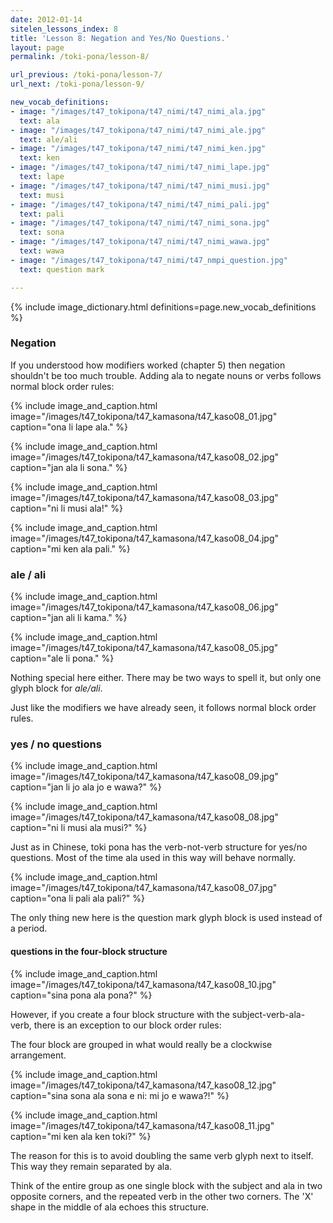 ```yaml
---
date: 2012-01-14
sitelen_lessons_index: 8
title: 'Lesson 8: Negation and Yes/No Questions.'
layout: page
permalink: /toki-pona/lesson-8/

url_previous: /toki-pona/lesson-7/
url_next: /toki-pona/lesson-9/

new_vocab_definitions:
- image: "/images/t47_tokipona/t47_nimi/t47_nimi_ala.jpg"
  text: ala
- image: "/images/t47_tokipona/t47_nimi/t47_nimi_ale.jpg"
  text: ale/ali
- image: "/images/t47_tokipona/t47_nimi/t47_nimi_ken.jpg"
  text: ken
- image: "/images/t47_tokipona/t47_nimi/t47_nimi_lape.jpg"
  text: lape
- image: "/images/t47_tokipona/t47_nimi/t47_nimi_musi.jpg"
  text: musi
- image: "/images/t47_tokipona/t47_nimi/t47_nimi_pali.jpg"
  text: pali
- image: "/images/t47_tokipona/t47_nimi/t47_nimi_sona.jpg"
  text: sona
- image: "/images/t47_tokipona/t47_nimi/t47_nimi_wawa.jpg"
  text: wawa
- image: "/images/t47_tokipona/t47_nimi/t47_nmpi_question.jpg"
  text: question mark

---
```



{% include image_dictionary.html definitions=page.new_vocab_definitions %}

### Negation

If you understood how modifiers worked (chapter 5) then negation shouldn't be too much trouble. Adding ala to negate nouns or verbs follows normal block order rules:

{% include image_and_caption.html image="/images/t47_tokipona/t47_kamasona/t47_kaso08_01.jpg" caption="ona li lape ala." %}

{% include image_and_caption.html image="/images/t47_tokipona/t47_kamasona/t47_kaso08_02.jpg" caption="jan ala li sona." %}

{% include image_and_caption.html image="/images/t47_tokipona/t47_kamasona/t47_kaso08_03.jpg" caption="ni li musi ala!" %}

{% include image_and_caption.html image="/images/t47_tokipona/t47_kamasona/t47_kaso08_04.jpg" caption="mi ken ala pali." %}

### ale / ali

{% include image_and_caption.html image="/images/t47_tokipona/t47_kamasona/t47_kaso08_06.jpg" caption="jan ali li kama." %}

{% include image_and_caption.html image="/images/t47_tokipona/t47_kamasona/t47_kaso08_05.jpg" caption="ale li pona." %}

Nothing special here either. There may be two ways to spell it, but only one glyph block for _ale/ali_.

Just like the modifiers we have already seen, it follows normal block order rules.

### yes / no questions

{% include image_and_caption.html image="/images/t47_tokipona/t47_kamasona/t47_kaso08_09.jpg" caption="jan li jo ala jo e wawa?" %}

{% include image_and_caption.html image="/images/t47_tokipona/t47_kamasona/t47_kaso08_08.jpg" caption="ni li musi ala musi?" %}

Just as in Chinese, toki pona has the verb-not-verb structure for yes/no questions. Most of the time ala used in this way will behave normally.

{% include image_and_caption.html image="/images/t47_tokipona/t47_kamasona/t47_kaso08_07.jpg" caption="ona li pali ala pali?" %}

The only thing new here is the question mark glyph block is used instead of a period.

#### questions in the four-block structure

{% include image_and_caption.html image="/images/t47_tokipona/t47_kamasona/t47_kaso08_10.jpg" caption="sina pona ala pona?" %}

However, if you create a four block structure with the subject-verb-ala-verb, there is an exception to our block order rules:

The four block are grouped in what would really be a clockwise arrangement.

{% include image_and_caption.html image="/images/t47_tokipona/t47_kamasona/t47_kaso08_12.jpg" caption="sina sona ala sona e ni: mi jo e wawa?!" %}


{% include image_and_caption.html image="/images/t47_tokipona/t47_kamasona/t47_kaso08_11.jpg" caption="mi ken ala ken toki?" %}

The reason for this is to avoid doubling the same verb glyph next to itself. This way they remain separated by ala.

Think of the entire group as one single block with the subject and ala in two opposite corners, and the repeated verb in the other two corners. The 'X' shape in the middle of ala echoes this structure.
